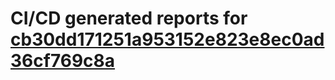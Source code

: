 # CI/CD generated reports for [cb30dd171251a953152e823e8ec0ad36cf769c8a](https://github.com/hydephp/develop/commit/cb30dd171251a953152e823e8ec0ad36cf769c8a)

